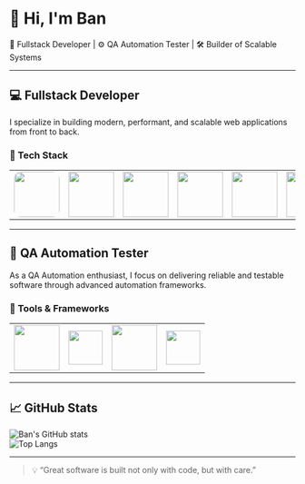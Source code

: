 # 👋 Hi, I'm Ban  
🎯 Fullstack Developer | ⚙️ QA Automation Tester | 🛠 Builder of Scalable Systems

---

## 💻 Fullstack Developer

I specialize in building modern, performant, and scalable web applications from front to back.

### 🚀 Tech Stack

<div align="center">
  <table>
    <tr>
      <td align="center">
        <a href="https://nextjs.org" target="_blank">
          <img src="https://cdn.jsdelivr.net/gh/devicons/devicon/icons/nextjs/nextjs-original.svg" width="80" style="border-radius: 12px; transition: transform 0.3s;" />
        </a>
      </td>
      <td align="center">
        <a href="https://reactjs.org" target="_blank">
          <img src="https://cdn.jsdelivr.net/gh/devicons/devicon/icons/react/react-original.svg" width="80" />
        </a>
      </td>
      <td align="center">
        <a href="https://www.typescriptlang.org" target="_blank">
          <img src="https://cdn.jsdelivr.net/gh/devicons/devicon/icons/typescript/typescript-original.svg" width="80" />
        </a>
      </td>
      <td align="center">
        <a href="https://nodejs.org" target="_blank">
          <img src="https://cdn.jsdelivr.net/gh/devicons/devicon/icons/nodejs/nodejs-original.svg" width="80" />
        </a>
      </td>
      <td align="center">
        <a href="https://www.ruby-lang.org" target="_blank">
          <img src="https://cdn.jsdelivr.net/gh/devicons/devicon/icons/ruby/ruby-original.svg" width="80" />
        </a>
      </td>
      <td align="center">
        <a href="https://www.postgresql.org" target="_blank">
          <img src="https://cdn.jsdelivr.net/gh/devicons/devicon/icons/postgresql/postgresql-original.svg" width="80" />
        </a>
      </td>
      <td align="center">
        <a href="https://www.prisma.io" target="_blank">
           <img src="https://raw.githubusercontent.com/prisma/docs/main/src/images/logo.svg" width="60" />
        </a>
      </td>
    </tr>
  </table>
</div>

---

## 🧪 QA Automation Tester

As a QA Automation enthusiast, I focus on delivering reliable and testable software through advanced automation frameworks.

### 🧰 Tools & Frameworks

<div align="center">
  <table>
    <tr>
      <td align="center">
        <a href="https://playwright.dev/" target="_blank">
          <img src="https://playwright.dev/img/playwright-logo.svg" width="80" />
        </a>
      </td>
      <td align="center">
        <a href="https://www.cypress.io/" target="_blank">
         <img src="https://camo.githubusercontent.com/f58a5e8d4b988d37a6aa1f6a1bb5111cf6ec63b3ac6d95c13c1f4a1ad6c7878c/68747470733a2f2f7777772e6369706865726573732e696f2f696d672f636970726573732d6c6f676f2e706e67" width="60" />
        </a>
      </td>
      <td align="center">
        <a href="https://www.atlassian.com/software/jira" target="_blank">
          <img src="https://cdn.jsdelivr.net/gh/devicons/devicon/icons/jira/jira-original.svg" width="80" />
        </a>
      </td>
      <td align="center">
        <a href="https://clickup.com/" target="_blank">
         <img src="https://cdn.worldvectorlogo.com/logos/clickup.svg" width="60" />
        </a>
      </td>
    </tr>
  </table>
</div>

---

## 📈 GitHub Stats

![Ban's GitHub stats](https://github-readme-stats.vercel.app/api?username=ivaanthoughts11&show_icons=true&theme=radical)  
![Top Langs](https://github-readme-stats.vercel.app/api/top-langs/?username=ivaanthoughts11&layout=compact)

---

> 💡 “Great software is built not only with code, but with care.”
